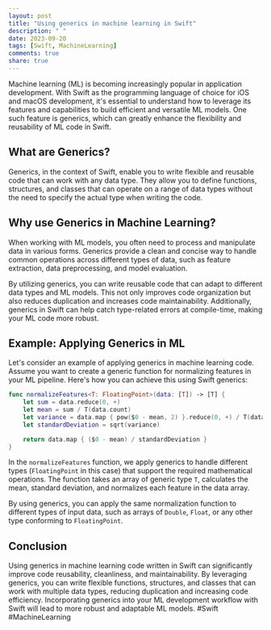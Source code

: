 ```yaml
---
layout: post
title: "Using generics in machine learning in Swift"
description: " "
date: 2023-09-20
tags: [Swift, MachineLearning]
comments: true
share: true
---
```


Machine learning (ML) is becoming increasingly popular in application development. With Swift as the programming language of choice for iOS and macOS development, it's essential to understand how to leverage its features and capabilities to build efficient and versatile ML models. One such feature is generics, which can greatly enhance the flexibility and reusability of ML code in Swift.

## What are Generics?

Generics, in the context of Swift, enable you to write flexible and reusable code that can work with any data type. They allow you to define functions, structures, and classes that can operate on a range of data types without the need to specify the actual type when writing the code.

## Why use Generics in Machine Learning?

When working with ML models, you often need to process and manipulate data in various forms. Generics provide a clean and concise way to handle common operations across different types of data, such as feature extraction, data preprocessing, and model evaluation.

By utilizing generics, you can write reusable code that can adapt to different data types and ML models. This not only improves code organization but also reduces duplication and increases code maintainability. Additionally, generics in Swift can help catch type-related errors at compile-time, making your ML code more robust.

## Example: Applying Generics in ML

Let's consider an example of applying generics in machine learning code. Assume you want to create a generic function for normalizing features in your ML pipeline. Here's how you can achieve this using Swift generics:

```swift
func normalizeFeatures<T: FloatingPoint>(data: [T]) -> [T] {
    let sum = data.reduce(0, +)
    let mean = sum / T(data.count)
    let variance = data.map { pow($0 - mean, 2) }.reduce(0, +) / T(data.count)
    let standardDeviation = sqrt(variance)

    return data.map { ($0 - mean) / standardDeviation }
}
```

In the `normalizeFeatures` function, we apply generics to handle different types (`FloatingPoint` in this case) that support the required mathematical operations. The function takes an array of generic type `T`, calculates the mean, standard deviation, and normalizes each feature in the data array.

By using generics, you can apply the same normalization function to different types of input data, such as arrays of `Double`, `Float`, or any other type conforming to `FloatingPoint`.

## Conclusion

Using generics in machine learning code written in Swift can significantly improve code reusability, cleanliness, and maintainability. By leveraging generics, you can write flexible functions, structures, and classes that can work with multiple data types, reducing duplication and increasing code efficiency. Incorporating generics into your ML development workflow with Swift will lead to more robust and adaptable ML models. #Swift #MachineLearning